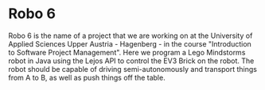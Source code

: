 # Robo 6
Robo 6 is the name of a project that we are working on at the University of Applied Sciences Upper Austria - Hagenberg - in the course "Introduction to Software Project Management". Here we program a Lego Mindstorms robot in Java using the Lejos API to control the EV3 Brick on the robot. The robot should be capable of driving semi-autonomously and transport things from A to B, as well as push things off the table.
